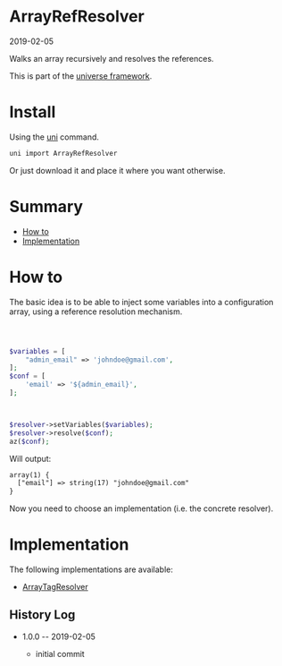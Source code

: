 ArrayRefResolver
===========
2019-02-05



Walks an array recursively and resolves the references.




This is part of the [universe framework](https://github.com/karayabin/universe-snapshot).


Install
==========
Using the [uni](https://github.com/lingtalfi/universe-naive-importer) command.
```bash
uni import ArrayRefResolver
```

Or just download it and place it where you want otherwise.



Summary
=======

- [How to](#how-to)
- [Implementation](#implementation)






How to
======

The basic idea is to be able to inject some variables into a configuration array,
using a reference resolution mechanism.



```php



$variables = [
    "admin_email" => 'johndoe@gmail.com',
];
$conf = [
    'email' => '${admin_email}',
];



$resolver->setVariables($variables);
$resolver->resolve($conf);
az($conf);


```

Will output:

```html
array(1) {
  ["email"] => string(17) "johndoe@gmail.com"
}

```



Now you need to choose an implementation (i.e. the concrete resolver).






Implementation
==============



The following implementations are available:


- [ArrayTagResolver](https://github.com/lingtalfi/ArrayRefResolver/blob/master/ArrayTagResolver.md)











History Log
------------------

- 1.0.0 -- 2019-02-05

    - initial commit